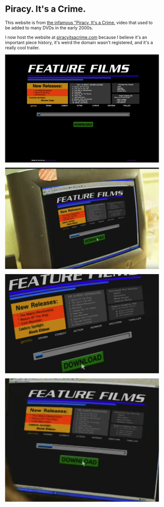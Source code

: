 # Piracy. It's a Crime.

This website is from [the infamous "Piracy. It's a Crime.](https://www.youtube.com/watch?v=HmZm8vNHBSU) video that used 
to be added to many DVDs in the early 2000s.

I now host the website at [piracyitsacrime.com](https://piracyitsacrime.com/) because I believe it's an important piece 
history, it's weird the domain wasn't registered, and it's a really cool trailer.

![Custom website](assets/website_screenshot.png)

![Custom website](assets/whole_desktop.png)

![Up close](assets/upclose2.png)

![Shoulder shot](assets/reference_site.png)

